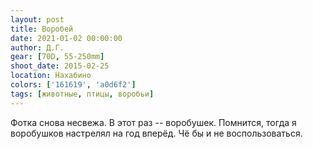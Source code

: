 ```yaml
---
layout: post
title: Воробей
date: 2021-01-02 00:00:00
author: Д.Г.
gear: [70D, 55-250mm]
shoot_date: 2015-02-25
location: Нахабино
colors: ['161619', 'a0d6f2']
tags: [животные, птицы, воробьи]
---
```

Фотка снова несвежа. В этот раз -- воробушек. Помнится, тогда я воробушков настрелял на год вперёд. Чё бы и не воспользоваться.
